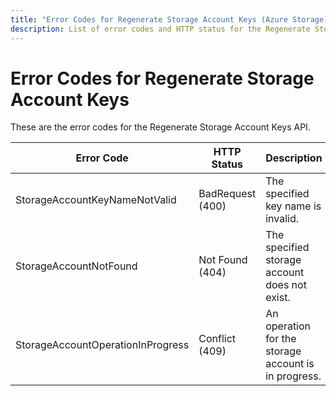 ```yaml
---
title: "Error Codes for Regenerate Storage Account Keys (Azure Storage)"
description: List of error codes and HTTP status for the Regenerate Storage Account Keys API.
---
```

# Error Codes for Regenerate Storage Account Keys

These are the error codes for the Regenerate Storage Account Keys API.

| Error Code                        | HTTP Status      | Description                                                                                   |
|-----------------------------------|------------------|------------------------------------------------------|
| StorageAccountKeyNameNotValid     | BadRequest (400) | The specified key name is invalid.                   |
| StorageAccountNotFound            | Not Found (404)  | The specified storage account does not exist.        |
| StorageAccountOperationInProgress | Conflict (409)   | An operation for the storage account is in progress. |
